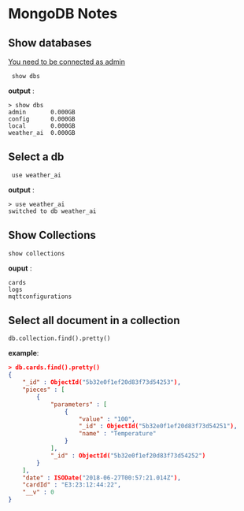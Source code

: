 # MongoDB Notes



## Show databases

<u>You need to be connected as admin</u> 

` show dbs`

__output__ : 

```mongo output
> show dbs
admin       0.000GB
config      0.000GB
local       0.000GB
weather_ai  0.000GB
```



## Select a db

` use weather_ai`

__output__ : 

```
> use weather_ai
switched to db weather_ai
```



## Show Collections



` show collections `

__ouput__ :

```
cards
logs
mqttconfigurations
```



## Select all document in a collection



`db.collection.find().pretty()`



__example__:



```json
> db.cards.find().pretty()
{
	"_id" : ObjectId("5b32e0f1ef20d83f73d54253"),
	"pieces" : [
		{
			"parameters" : [
				{
					"value" : "100",
					"_id" : ObjectId("5b32e0f1ef20d83f73d54251"),
					"name" : "Temperature"
				}
			],
			"_id" : ObjectId("5b32e0f1ef20d83f73d54252")
		}
	],
	"date" : ISODate("2018-06-27T00:57:21.014Z"),
	"cardId" : "E3:23:12:44:22",
	"__v" : 0
}

```

​	

